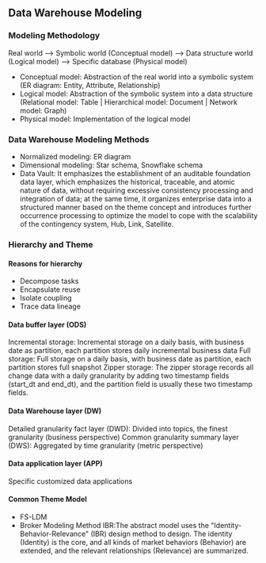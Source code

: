 ## Data Warehouse Modeling
### Modeling Methodology
Real world --> Symbolic world (Conceptual model) --> Data structure world (Logical model) --> Specific database (Physical model)

- Conceptual model: Abstraction of the real world into a symbolic system (ER diagram: Entity, Attribute, Relationship)
- Logical model: Abstraction of the symbolic system into a data structure (Relational model: Table | Hierarchical model: Document | Network model: Graph)
- Physical model: Implementation of the logical model

### Data Warehouse Modeling Methods
- Normalized modeling: ER diagram
- Dimensional modeling: Star schema, Snowflake schema
- Data Vault: It emphasizes the establishment of an auditable foundation data layer, which emphasizes the historical, traceable, and atomic nature of data, without requiring excessive consistency processing and integration of data; at the same time, it organizes enterprise data into a structured manner based on the theme concept and introduces further occurrence processing to optimize the model to cope with the scalability of the contingency system, Hub, Link, Satellite.
### Hierarchy and Theme
#### Reasons for hierarchy

- Decompose tasks
- Encapsulate reuse
- Isolate coupling
- Trace data lineage

#### Data buffer layer (ODS)
Incremental storage: Incremental storage on a daily basis, with business date as partition, each partition stores daily incremental business data
Full storage: Full storage on a daily basis, with business date as partition, each partition stores full snapshot
Zipper storage: The zipper storage records all change data with a daily granularity by adding two timestamp fields (start_dt and end_dt), and the partition field is usually these two timestamp fields.

#### Data Warehouse layer (DW)
Detailed granularity fact layer (DWD): Divided into topics, the finest granularity (business perspective)
Common granularity summary layer (DWS): Aggregated by time granularity (metric perspective)

#### Data application layer (APP)
Specific customized data applications

#### Common Theme Model
- FS-LDM
- Broker Modeling Method IBR:The abstract model uses the "Identity-Behavior-Relevance" (IBR) design method to design.
The identity (Identity) is the core, and all kinds of market behaviors (Behavior) are extended, and the relevant relationships (Relevance) are summarized.